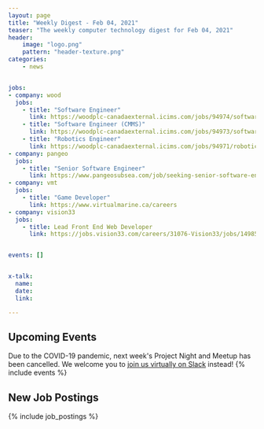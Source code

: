 ```yaml
---
layout: page
title: "Weekly Digest - Feb 04, 2021"
teaser: "The weekly computer technology digest for Feb 04, 2021"
header:
    image: "logo.png"
    pattern: "header-texture.png"
categories:
    - news


jobs:
- company: wood
  jobs:
    - title: "Software Engineer"
      link: https://woodplc-canadaexternal.icims.com/jobs/94974/software-engineer/job
    - title: "Software Engineer (CMMS)"
      link: https://woodplc-canadaexternal.icims.com/jobs/94973/software-engineer-%28cmms%29/job
    - title: "Robotics Engineer"
      link: https://woodplc-canadaexternal.icims.com/jobs/94971/robotics-engineer/job
- company: pangeo
  jobs:
    - title: "Senior Software Engineer"
      link: https://www.pangeosubsea.com/job/seeking-senior-software-engineer/
- company: vmt
  jobs:
    - title: "Game Developer"
      link: https://www.virtualmarine.ca/careers
- company: vision33
  jobs:
    - title: Lead Front End Web Developer
      link: https://jobs.vision33.com/careers/31076-Vision33/jobs/14985793-Lead-Front-End-Web-Developer


events: []


x-talk:
  name:
  date:
  link:

---
```


## Upcoming Events
Due to the COVID-19 pandemic, next week's Project Night and Meetup has been cancelled. We welcome you to [join us virtually on Slack](https://join.slack.com/t/ctsnl/shared_invite/enQtNzE5Mzc1OTA3ODI2LTdhODg1ZTQ4YTMwNDRkYzI2OWZjOTZmYWZjNjA3N2QzMTRiZWEyNmI0MTRmYjNjMDFhZGUxNzlhY2I5YjEwMTk) instead!
{% include events %}

## New Job Postings
{% include job_postings %}
